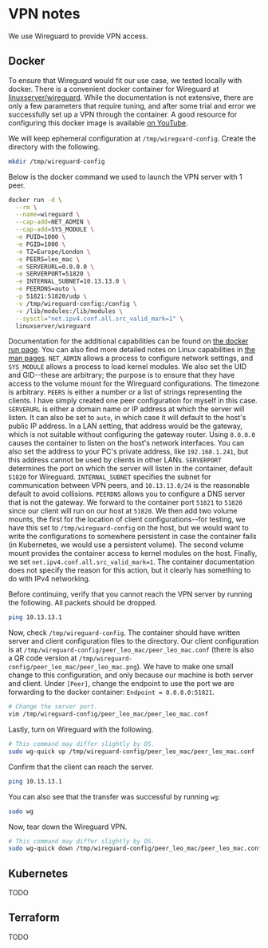 # VPN notes

We use Wireguard to provide VPN access.

## Docker

To ensure that Wireguard would fit our use case, we tested locally with docker.
There is a convenient docker container for Wireguard at [linuxserver/wireguard](https://hub.docker.com/r/linuxserver/wireguard).
While the documentation is not extensive, there are only a few parameters that
require tuning, and after some trial and error we successfully set up a VPN
through the container. A good resource for configuring this docker image is
available [on YouTube](https://www.youtube.com/watch?v=GZRTnP4lyuo).

We will keep ephemeral configuration at `/tmp/wireguard-config`. Create the
directory with the following.

```bash
mkdir /tmp/wireguard-config
```

Below is the docker command we used to launch the VPN server with 1 peer.

```bash
docker run -d \
  --rm \
  --name=wireguard \
  --cap-add=NET_ADMIN \
  --cap-add=SYS_MODULE \
  -e PUID=1000 \
  -e PGID=1000 \
  -e TZ=Europe/London \
  -e PEERS=leo_mac \
  -e SERVERURL=0.0.0.0 \
  -e SERVERPORT=51820 \
  -e INTERNAL_SUBNET=10.13.13.0 \
  -e PEERDNS=auto \
  -p 51821:51820/udp \
  -v /tmp/wireguard-config:/config \
  -v /lib/modules:/lib/modules \
  --sysctl="net.ipv4.conf.all.src_valid_mark=1" \
  linuxserver/wireguard
```

Documentation for the additional capabilities can be found on [the docker run page](https://docs.docker.com/engine/reference/run/#runtime-privilege-and-linux-capabilities).
You can also find more detailed notes on Linux capabilities in [the man pages](https://man7.org/linux/man-pages/man7/capabilities.7.html).
`NET_ADMIN` allows a process to configure network settings, and `SYS_MODULE`
allows a process to load kernel modules. We also set the UID and GID--these are
arbitrary; the purpose is to ensure that they have access to the volume mount
for the Wireguard configurations. The timezone is arbitrary. `PEERS` is either
a number or a list of strings representing the clients. I have simply created
one peer configuration for myself in this case. `SERVERURL` is either a domain
name or IP address at which the server will listen. It can also be set to
`auto`, in which case it will default to the host's public IP address. In a LAN
setting, that address would be the gateway, which is not suitable without
configuring the gateway router. Using `0.0.0.0` causes the container to listen
on the host's network interfaces. You can also set the address to your PC's
private address, like `192.168.1.241`, but this address cannot be used by
clients in other LANs. `SERVERPORT` determines the port on which the server
will listen in the container, default `51820` for Wireguard. `INTERNAL_SUBNET`
specifies the subnet for communication between VPN peers, and `10.13.13.0/24`
is the reasonable default to avoid collisions. `PEERDNS` allows you to
configure a DNS server that is not the gateway. We forward to the container
port `51821` to `51820` since our client will run on our host at `51820`. We
then add two volume mounts, the first for the location of client configurations--for
testing, we have this set to `/tmp/wireguard-config` on the host, but we would
want to write the configurations to somewhere persistent in case the container
fails (in Kubernetes, we would use a persistent volume). The second volume
mount provides the container access to kernel modules on the host. Finally, we
set `net.ipv4.conf.all.src_valid_mark=1`. The container documentation does not
specify the reason for this action, but it clearly has something to do with
IPv4 networking.

Before continuing, verify that you cannot reach the VPN server by running the
following. All packets should be dropped.

```bash
ping 10.13.13.1
```

Now, check `/tmp/wireguard-config`. The container should have written server
and client configuration files to the directory. Our client configuration is
at `/tmp/wireguard-config/peer_leo_mac/peer_leo_mac.conf` (there is also a QR
code version at `/tmp/wireguard-config/peer_leo_mac/peer_leo_mac.png`). We have
to make one small change to this configuration, and only because our machine is
both server and client. Under `[Peer]`, change the endpoint to use the port we
are forwarding to the docker container: `Endpoint = 0.0.0.0:51821`.

```bash
# Change the server port.
vim /tmp/wireguard-config/peer_leo_mac/peer_leo_mac.conf
```

Lastly, turn on Wireguard with the following.

```bash
# This command may differ slightly by OS.
sudo wg-quick up /tmp/wireguard-config/peer_leo_mac/peer_leo_mac.conf
```

Confirm that the client can reach the server.

```bash
ping 10.13.13.1
```

You can also see that the transfer was successful by running `wg`:

```bash
sudo wg
```

Now, tear down the Wireguard VPN.

```bash
# This command may differ slightly by OS.
sudo wg-quick down /tmp/wireguard-config/peer_leo_mac/peer_leo_mac.conf
```

## Kubernetes

TODO

## Terraform

TODO
